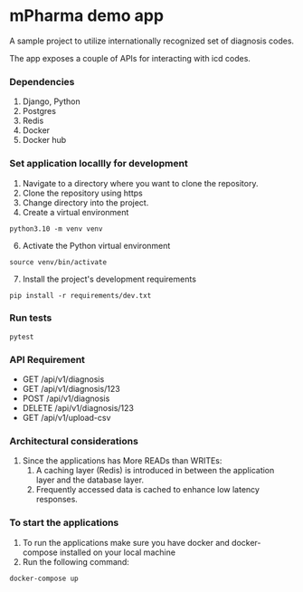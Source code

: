 # mPharma demo app

A sample project to utilize internationally recognized set of diagnosis codes.

The app exposes a couple of  APIs for interacting with icd codes.

### Dependencies
1. Django, Python
2. Postgres
3. Redis
4. Docker
5. Docker hub

### Set application locallly for development
1. Navigate to a directory where you want to clone the repository.
2. Clone the repository using https
3. Change directory into the project.
4. Create a virtual environment
```shell
python3.10 -m venv venv
```
6. Activate the Python virtual environment
```shell
source venv/bin/activate
```
7. Install the project's development requirements
```shell
pip install -r requirements/dev.txt
```

### Run tests
```shell
pytest
```

### API Requirement
- GET /api/v1/diagnosis
- GET /api/v1/diagnosis/123
- POST /api/v1/diagnosis
- DELETE /api/v1/diagnosis/123
- GET /api/v1/upload-csv

### Architectural considerations
1. Since the applications has More READs than WRITEs:
    1. A caching layer (Redis) is introduced in between the application layer and the database layer.
    2. Frequently accessed data is cached to enhance low latency responses.

### To start the applications
1. To run the applications make sure you have docker and docker-compose installed on your local machine
2. Run the following command:
```shell
docker-compose up
```